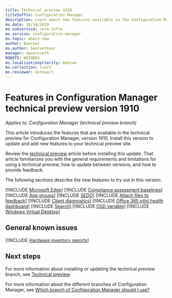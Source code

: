 ```yaml
---
title: Technical preview 1910
titleSuffix: Configuration Manager
description: Learn about new features available in the Configuration Manager technical preview branch version 1910.
ms.date: 10/18/2019
ms.subservice: core-infra
ms.service: configuration-manager
ms.topic: whats-new
author: Banreet
ms.author: banreetkaur
manager: apoorvseth
ROBOTS: NOINDEX
ms.localizationpriority: medium
ms.collection: tier3
ms.reviewer: mstewart
---
```


# Features in Configuration Manager technical preview version 1910

*Applies to: Configuration Manager (technical preview branch)*

This article introduces the features that are available in the technical preview for Configuration Manager, version 1910. Install this version to update and add new features to your technical preview site.

Review the [technical preview](../technical-preview.md) article before installing this update. That article familiarizes you with the general requirements and limitations for using a technical preview, how to update between versions, and how to provide feedback.

The following sections describe the new features to try out in this version:

<!-- [!INCLUDE [Example feature name](includes/1910/1234567.md)] -->

[!INCLUDE [Microsoft Edge](includes/1910/4561024.md)]
[!INCLUDE [Compliance assessment baselines](includes/1910/3608345.md)]
[!INCLUDE [App groups](includes/1910/4760058.md)]
[!INCLUDE [SEDO](includes/1910/4786915.md)]
[!INCLUDE [Attach files to feedback](includes/1910/3556011.md)]
[!INCLUDE [Client diagnostics](includes/1910/4433455.md)]
[!INCLUDE [Office 365 pilot health dashboard](includes/1910/4488272.md)]
[!INCLUDE [Search](includes/1910/4640570.md)]
[!INCLUDE [OSD variable](includes/1910/4680263.md)]
[!INCLUDE [Windows Virtual Desktop](includes/1910/4737447.md)]

## General known issues

[!INCLUDE [Hardware inventory reports](includes/1910/known-issue-osd.md)]

## Next steps

For more information about installing or updating the technical preview branch, see [Technical preview](../technical-preview.md).

For more information about the different branches of Configuration Manager, see [Which branch of Configuration Manager should I use?](../../understand/which-branch-should-i-use.md)
